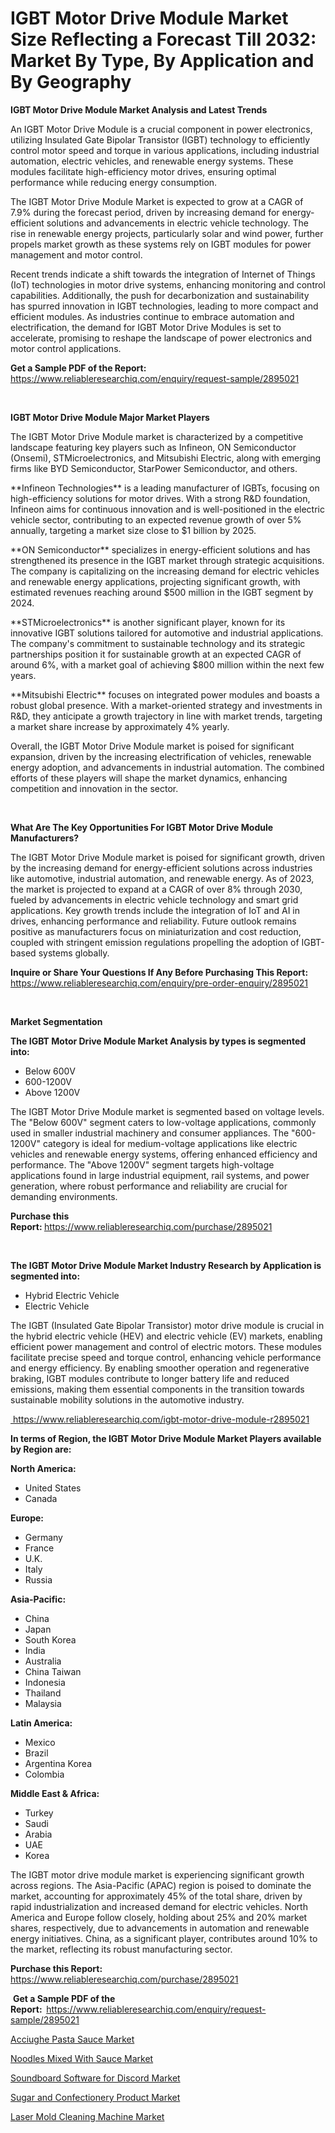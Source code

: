 <p><h1>IGBT Motor Drive Module Market Size Reflecting a Forecast Till 2032: Market By Type, By Application and By Geography</h1></p><p><strong>IGBT Motor Drive Module Market Analysis and Latest Trends</strong></p>
<p><p>An IGBT Motor Drive Module is a crucial component in power electronics, utilizing Insulated Gate Bipolar Transistor (IGBT) technology to efficiently control motor speed and torque in various applications, including industrial automation, electric vehicles, and renewable energy systems. These modules facilitate high-efficiency motor drives, ensuring optimal performance while reducing energy consumption.</p><p>The IGBT Motor Drive Module Market is expected to grow at a CAGR of 7.9% during the forecast period, driven by increasing demand for energy-efficient solutions and advancements in electric vehicle technology. The rise in renewable energy projects, particularly solar and wind power, further propels market growth as these systems rely on IGBT modules for power management and motor control.</p><p>Recent trends indicate a shift towards the integration of Internet of Things (IoT) technologies in motor drive systems, enhancing monitoring and control capabilities. Additionally, the push for decarbonization and sustainability has spurred innovation in IGBT technologies, leading to more compact and efficient modules. As industries continue to embrace automation and electrification, the demand for IGBT Motor Drive Modules is set to accelerate, promising to reshape the landscape of power electronics and motor control applications.</p></p>
<p><strong>Get a Sample PDF of the Report:&nbsp;</strong> <a href="https://www.reliableresearchiq.com/enquiry/request-sample/2895021?utm_campaign=2469&utm_medium=2&utm_source=Github&utm_content=ia&utm_term=15032025&utm_id=igbt-motor-drive-module">https://www.reliableresearchiq.com/enquiry/request-sample/2895021</a></p>
<p>&nbsp;</p>
<p><strong>IGBT Motor Drive Module Major Market Players</strong></p>
<p><p>The IGBT Motor Drive Module market is characterized by a competitive landscape featuring key players such as Infineon, ON Semiconductor (Onsemi), STMicroelectronics, and Mitsubishi Electric, along with emerging firms like BYD Semiconductor, StarPower Semiconductor, and others.</p><p>**Infineon Technologies** is a leading manufacturer of IGBTs, focusing on high-efficiency solutions for motor drives. With a strong R&D foundation, Infineon aims for continuous innovation and is well-positioned in the electric vehicle sector, contributing to an expected revenue growth of over 5% annually, targeting a market size close to $1 billion by 2025.</p><p>**ON Semiconductor** specializes in energy-efficient solutions and has strengthened its presence in the IGBT market through strategic acquisitions. The company is capitalizing on the increasing demand for electric vehicles and renewable energy applications, projecting significant growth, with estimated revenues reaching around $500 million in the IGBT segment by 2024.</p><p>**STMicroelectronics** is another significant player, known for its innovative IGBT solutions tailored for automotive and industrial applications. The company's commitment to sustainable technology and its strategic partnerships position it for sustainable growth at an expected CAGR of around 6%, with a market goal of achieving $800 million within the next few years.</p><p>**Mitsubishi Electric** focuses on integrated power modules and boasts a robust global presence. With a market-oriented strategy and investments in R&D, they anticipate a growth trajectory in line with market trends, targeting a market share increase by approximately 4% yearly.</p><p>Overall, the IGBT Motor Drive Module market is poised for significant expansion, driven by the increasing electrification of vehicles, renewable energy adoption, and advancements in industrial automation. The combined efforts of these players will shape the market dynamics, enhancing competition and innovation in the sector.</p></p>
<p>&nbsp;</p>
<p><strong>What Are The Key Opportunities For IGBT Motor Drive Module Manufacturers?</strong></p>
<p><p>The IGBT Motor Drive Module market is poised for significant growth, driven by the increasing demand for energy-efficient solutions across industries like automotive, industrial automation, and renewable energy. As of 2023, the market is projected to expand at a CAGR of over 8% through 2030, fueled by advancements in electric vehicle technology and smart grid applications. Key growth trends include the integration of IoT and AI in drives, enhancing performance and reliability. Future outlook remains positive as manufacturers focus on miniaturization and cost reduction, coupled with stringent emission regulations propelling the adoption of IGBT-based systems globally.</p></p>
<p><strong>Inquire or Share Your Questions If Any Before Purchasing This Report:</strong> <a href="https://www.reliableresearchiq.com/enquiry/pre-order-enquiry/2895021?utm_campaign=2469&utm_medium=2&utm_source=Github&utm_content=ia&utm_term=15032025&utm_id=igbt-motor-drive-module">https://www.reliableresearchiq.com/enquiry/pre-order-enquiry/2895021</a></p>
<p>&nbsp;</p>
<p><strong>Market Segmentation</strong></p>
<p><strong>The IGBT Motor Drive Module Market Analysis by types is segmented into:</strong></p>
<p><ul><li>Below 600V</li><li>600-1200V</li><li>Above 1200V</li></ul></p>
<p><p>The IGBT Motor Drive Module market is segmented based on voltage levels. The "Below 600V" segment caters to low-voltage applications, commonly used in smaller industrial machinery and consumer appliances. The "600-1200V" category is ideal for medium-voltage applications like electric vehicles and renewable energy systems, offering enhanced efficiency and performance. The "Above 1200V" segment targets high-voltage applications found in large industrial equipment, rail systems, and power generation, where robust performance and reliability are crucial for demanding environments.</p></p>
<p><strong>Purchase this Report:&nbsp;</strong><a href="https://www.reliableresearchiq.com/purchase/2895021?utm_campaign=2469&utm_medium=2&utm_source=Github&utm_content=ia&utm_term=15032025&utm_id=igbt-motor-drive-module">https://www.reliableresearchiq.com/purchase/2895021</a></p>
<p>&nbsp;</p>
<p><strong>The IGBT Motor Drive Module Market Industry Research by Application is segmented into:</strong></p>
<p><ul><li>Hybrid Electric Vehicle</li><li>Electric Vehicle</li></ul></p>
<p><p>The IGBT (Insulated Gate Bipolar Transistor) motor drive module is crucial in the hybrid electric vehicle (HEV) and electric vehicle (EV) markets, enabling efficient power management and control of electric motors. These modules facilitate precise speed and torque control, enhancing vehicle performance and energy efficiency. By enabling smoother operation and regenerative braking, IGBT modules contribute to longer battery life and reduced emissions, making them essential components in the transition towards sustainable mobility solutions in the automotive industry.</p></p>
<p><a href="https://www.reliableresearchiq.com/igbt-motor-drive-module-r2895021?utm_campaign=2469&utm_medium=2&utm_source=Github&utm_content=ia&utm_term=15032025&utm_id=igbt-motor-drive-module">&nbsp;https://www.reliableresearchiq.com/igbt-motor-drive-module-r2895021</a></p>
<p><strong>In terms of Region, the IGBT Motor Drive Module Market Players available by Region are:</strong></p>
<p>
    <p> <strong> North America: </strong>
        <ul>
            <li>United States</li>
            <li>Canada</li>
        </ul>
        </p> 
    <p> <strong> Europe: </strong>
        <ul>
            <li>Germany</li>
            <li>France</li>
            <li>U.K.</li>
            <li>Italy</li>
            <li>Russia</li>
        </ul>
        </p> 
    <p> <strong> Asia-Pacific: </strong>
        <ul>
            <li>China</li>
            <li>Japan</li>
            <li>South Korea</li>
            <li>India</li>
            <li>Australia</li>
            <li>China Taiwan</li>
            <li>Indonesia</li>
            <li>Thailand</li>
            <li>Malaysia</li>
        </ul>
        </p> 
    <p> <strong> Latin America: </strong>
        <ul>
            <li>Mexico</li>
            <li>Brazil</li>
            <li>Argentina Korea</li>
            <li>Colombia</li>
        </ul>
        </p> 
    <p> <strong> Middle East & Africa: </strong>
        <ul>
            <li>Turkey</li>
            <li>Saudi</li>
            <li>Arabia</li>
            <li>UAE</li>
            <li>Korea</li>
        </ul>
    </p>
    </p>
<p><p>The IGBT motor drive module market is experiencing significant growth across regions. The Asia-Pacific (APAC) region is poised to dominate the market, accounting for approximately 45% of the total share, driven by rapid industrialization and increased demand for electric vehicles. North America and Europe follow closely, holding about 25% and 20% market shares, respectively, due to advancements in automation and renewable energy initiatives. China, as a significant player, contributes around 10% to the market, reflecting its robust manufacturing sector.</p></p>
<p><strong>Purchase this Report: </strong><a href="https://www.reliableresearchiq.com/purchase/2895021?utm_campaign=2469&utm_medium=2&utm_source=Github&utm_content=ia&utm_term=15032025&utm_id=igbt-motor-drive-module">https://www.reliableresearchiq.com/purchase/2895021</a></p>
<p>&nbsp;<strong>Get a Sample PDF of the Report:&nbsp;&nbsp;</strong><a href="https://www.reliableresearchiq.com/enquiry/request-sample/2895021?utm_campaign=2469&utm_medium=2&utm_source=Github&utm_content=ia&utm_term=15032025&utm_id=igbt-motor-drive-module">https://www.reliableresearchiq.com/enquiry/request-sample/2895021</a></p>
<p><strong></strong></p>
<p><p><a href="https://www.linkedin.com/pulse/investor-insights-acciughe-pasta-sauce-market-projected-97eff?utm_campaign=2469&utm_medium=2&utm_source=Github&utm_content=ia&utm_term=15032025&utm_id=igbt-motor-drive-module">Acciughe Pasta Sauce Market</a></p><p><a href="https://www.linkedin.com/pulse/noodles-mixed-sauce-market-research-report-pertinent-information-txyse?utm_campaign=2469&utm_medium=2&utm_source=Github&utm_content=ia&utm_term=15032025&utm_id=igbt-motor-drive-module">Noodles Mixed With Sauce Market</a></p><p><a href="https://github.com/janustabarf2/Market-Research-Report-List-1/blob/main/soundboard-software-for-discord-market.md?utm_campaign=2469&utm_medium=2&utm_source=Github&utm_content=ia&utm_term=15032025&utm_id=igbt-motor-drive-module">Soundboard Software for Discord Market</a></p><p><a href="https://www.linkedin.com/pulse/sugar-confectionery-product-market-outlook-2025-2032-projected-yfe9e?utm_campaign=2469&utm_medium=2&utm_source=Github&utm_content=ia&utm_term=15032025&utm_id=igbt-motor-drive-module">Sugar and Confectionery Product Market</a></p><p><a href="https://github.com/kaganalcinwv/Market-Research-Report-List-1/blob/main/laser-mold-cleaning-machine-market.md?utm_campaign=2469&utm_medium=2&utm_source=Github&utm_content=ia&utm_term=15032025&utm_id=igbt-motor-drive-module">Laser Mold Cleaning Machine Market</a></p></p>